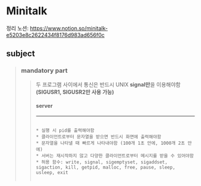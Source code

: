 # Minitalk
정리 노션: https://www.notion.so/minitalk-e5203e8c2622434f8176d983ad656f0c
## subject
> ### mandatory part
> > 두 프로그램 사이에서 통신은 반드시 UNIX **signal만**을 이용해야함 **(SIGUSR1, SIGUSR2만 사용 가능)**
> > #### server
> > ------------
> > <pre>
> > <code>
> > * 실행 시 pid를 출력해야함
> > * 클라이언트로부터 문자열을 받으면 반드시 화면에 출력해야함 
> > * 문자열을 나타낼 때 빠르게 나타내야함 (100개 1초 안에, 1000개 2초 안에)
> > * 서버는 재시작하지 않고 다양한 클라이언트로부터 메시지를 받을 수 있어야함
> > * 허용 함수: write, signal, sigemptyset, sigaddset, sigaction, kill, getpid, malloc, free, pause, sleep, usleep, exit
> > </code>
> > </pre>
